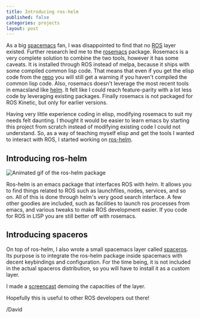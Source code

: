 ```yaml
---
title: Introducing ros-helm
published: false
categories: projects
layout: post
---
```


As a big [spacemacs](https://www.spacemacs.org) fan, I was disappointed to find
that no [ROS](https://www.ros.org) layer existed. Further research led me to the
[rosemacs](https://wiki.ros.org/rosemacs) package. Rosemacs is a very complete
solution to combine the two tools, however it has some caveats. It is installed
through ROS instead of melpa, because it ships with some compiled common lisp
code. That means that even if you get the elisp code from the
[repo](https://github.com/code-iai/ros_emacs_utils) you will still get a warning
if you haven't compiled the common lisp code. Also, rosemacs doesn't leverage
the most recent tools in emacsland like
[helm](https://emacs-helm.github.io/helm/). It felt like I could reach
feature-parity with a lot less code by leveraging existing packages. Finally
rosemacs is not packaged for ROS Kinetic, but only for earlier versions.

Having very little experience coding in elisp, modifying rosemacs to suit my
needs felt daunting. I thought it would be easier to learn emacs by starting
this project from scratch instead of modifying existing code I could not
understand. So, as a way of teaching myself elisp and get the tools I wanted to
interact with ROS, I started working on [ros-helm](https://github.com/davidlandry93/ros-helm).

## Introducing ros-helm

![Animated gif of the ros-helm package](https://raw.githubusercontent.com/davidlandry93/ros-helm/master/doc/screencap.gif)

Ros-helm is an emacs package that interfaces ROS with helm. It allows you to
find things related to ROS such as launchfiles, nodes, services, and so on. All
of this is done through helm's very good search interface. A few other goodies
are included, such as facilities to launch ros processes from emacs, and various
tweaks to make ROS development easier. If you code for ROS in LISP you are still
better off with rosemacs.

## Introducing spaceros

On top of ros-helm, I also wrote a small spacemacs layer called
[spaceros](https://github.com/davidlandry93/spaceros). Its purpose is to
integrate the ros-helm package inside spacemacs with decent keybindings and
configuration. For the time being, it is not included in the actual spaceros
distribution, so you will have to install it as a custom layer.

I made a [screencast]() demoing the capacities of the layer.

Hopefully this is useful to other ROS developers out there!

/David
